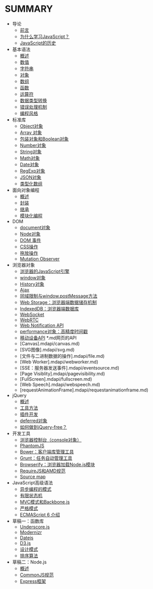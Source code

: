 # SUMMARY

* 导论
	- [前言](introduction/preface.md)
	- [为什么学习JavaScript？](introduction/why.md)
	- [JavaScript的历史](introduction/history.md)
* 基本语法
	- [概述](grammar/basic.md)
	- [数值](grammar/number.md)
	- [字符串](grammar/string.md)
	- [对象](grammar/object.md)
	- [数组](grammar/array.md)
	- [函数](grammar/function.md)
	- [运算符](grammar/operator.md)		
	- [数据类型转换](grammar/conversion.md)
	- [错误处理机制](grammar/error.md)
	- [编程风格](grammar/style.md)
* 标准库
	- [Object对象](stdlib/object.md)
	- [Array 对象](stdlib/array.md)
	- [包装对象和Boolean对象](stdlib/wrapper.md)
	- [Number对象](stdlib/number.md)
	- [String对象](stdlib/string.md)
	- [Math对象](stdlib/math.md)
	- [Date对象](stdlib/date.md)
	- [RegExp对象](stdlib/regexp.md)
	- [JSON对象](stdlib/json.md)
	- [类型化数组](stdlib/arraybuffer.md)
* 面向对象编程
	- [概述](oop/basic.md)
	- [封装](oop/encapsulation.md)
	- [继承](oop/inheritance.md)
	- [模块化编程](oop/module.md)
* DOM
	- [document对象](dom/document.md)
	- [Node对象](dom/node.md)
	- [DOM 事件](dom/event.md)
	- [CSS操作](dom/css.md)
	- [拖放操作](dom/dragndrop.md)
	- [Mutation Observer](dom/mutationobserver.md)
* 浏览器对象
	- [浏览器的JavaScript引擎](bom/engine.md)
	- [window对象](bom/window.md)
	- [History对象](bom/history.md)
	- [Ajax](bom/ajax.md)
	- [同域限制与window.postMessage方法](bom/windowpostmessage.md)
	- [Web Storage：浏览器端数据储存机制](bom/webstorage.md)
	- [IndexedDB：浏览器端数据库](bom/indexeddb.md)
	- [WebSocket](bom/websocket.md)
	- [WebRTC](bom/webrtc.md)
	- [Web Notification API](bom/notification.md)
	- [performance对象：高精度时间戳](bom/performance.md)
	- [移动设备API](bom/mobile.md)
*.md网页的API
	- [Canvas].mdapi/canvas.md)
	- [SVG图像].mdapi/svg.md)
	- [文件与二进制数据的操作].mdapi/file.md)
	- [Web Worker].mdapi/webworker.md)
	- [SSE：服务器发送事件].mdapi/eventsource.md)
	- [Page Visiblity].mdapi/pagevisibility.md)
	- [FullScreen].mdapi/fullscreen.md)
	- [Web Speech].mdapi/webspeech.md)
	- [requestAnimationFrame].mdapi/requestanimationframe.md)
* jQuery
	- [概述](jquery/basic.md)
	- [工具方法](jquery/utility.md)
	- [插件开发](jquery/plugin.md)
	- [deferred对象](jquery/deferred.md)
	- [如何做到jQuery-free？](jquery/jquery-free.md)
* 开发工具
	- [浏览器控制台（console对象）](tool/console.md)
	- [PhantomJS](tool/phantomjs.md)
	- [Bower：客户端库管理工具](tool/bower.md)
	- [Grunt：任务自动管理工具](tool/grunt.md)
	- [Browserify：浏览器加载Node.js模块](tool/browserify.md)
	- [RequireJS和AMD规范](tool/requirejs.md)
	- [Source map](tool/sourcemap.md)
* JavaScript高级语法
	- [异步编程的模式](advanced/asynchronous.md)
	- [有限状态机](advanced/fsm.md)
	- [MVC模式和Backbone.js](advanced/backbonejs.md)
	- [严格模式](advanced/strict.md)
	- [ECMAScript 6 介绍](advanced/ecmascript6.md)
* 草稿一：函数库
	- [Underscore.js](library/underscore.md)
	- [Modernizr](library/modernizr.md)
	- [Datejs](library/datejs.md)
	- [D3.js](library/d3.md)
	- [设计模式](library/designpattern.md)
	- [排序算法](library/sorting.md)
* 草稿二：Node.js
	- [概述](nodejs/basic.md)
	- [CommonJS规范](nodejs/commonjs.md)
	- [Express框架](nodejs/express.md)